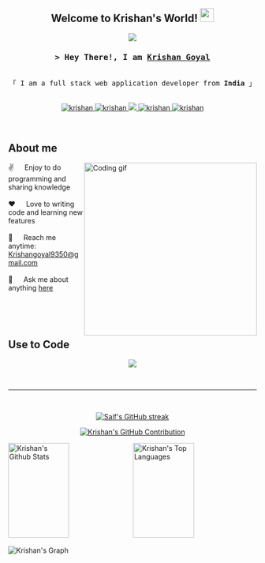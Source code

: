 
<h2 align="center">
  Welcome to Krishan's World!
  <img src="https://media.giphy.com/media/hvRJCLFzcasrR4ia7z/giphy.gif" width="28">
</h2>



<p align="center">
  <a href="https://github.com/KrishanGoyal1"><img src="https://readme-typing-svg.herokuapp.com/?lines=Self%20Taught%20Programmer;Full%20Stack%%20Developer;Always%20learning%20new%20things&center=true&width=380&height=45"></a>
</p>



<!-- Intro  -->
<h3 align="center">
        <samp>&gt; Hey There!, I am
                <b><a target="_blank" href="https://github.com/KrishanGoyal1">Krishan Goyal</a></b>
        </samp>
</h3>


<p align="center"> 
  <samp>
    <br>
    「 I am a full stack web application developer from <b>India</b> 」
    <br>
    <br>
  </samp>
</p>

<p align="center">
 <a href="https://github.com/KrishanGoyal1" target="blank">
  <img src="https://img.shields.io/badge/Website-DC143C?style=for-the-badge&logo=medium&logoColor=white" alt="krishan" />
 </a>
 <a href="https://www.linkedin.com/in/krishan9350/" target="_blank">
  <img src="https://img.shields.io/badge/LinkedIn-0077B5?style=for-the-badge&logo=linkedin&logoColor=white" alt="krishan"/>
 </a>
 <a href="https://x.com/Krishan4902" target="_blank">
  <img src="https://img.shields.io/badge/Twitter-1DA1F2?style=for-the-badge&logo=x&logoColor=white" />
 </a>
 <a href="https://www.instagram.com/krishan_goyal_1/" target="_blank">
  <img src="https://img.shields.io/badge/Instagram-fe4164?style=for-the-badge&logo=instagram&logoColor=white" alt="krishan" />
 </a> 
 <a href="mailto:krishangoyal9350@gmail.com" target="_blank">
  <img src="https://img.shields.io/badge/Email-red?style=for-the-badge&logo=gmail&logoColor=white" alt="krishan"  />
  </a> 
</p>
<br />

<!-- About Section -->
## About me
<p>
 <img align="right" width="350" src="https://i.ibb.co/Kb5yQ13/programmer.gif" alt="Coding gif"/>
 ✌️ &emsp; Enjoy to do programming and sharing knowledge <br/><br/>
 ❤️ &emsp; Love to writing code and learning new features<br/><br/>
 📧 &emsp; Reach me anytime: <a href="mailto:krishangoyal9350@gmail.com" >Krishangoyal9350@gmail.com</a><br/><br/>
 💬 &emsp; Ask me about anything <a href="https://github.com/KrishanGoyal1/KrishanGoyal1/issues" target="_blank">here</a>

</p>


<br/>
<br/>
<br/>

## Use to Code

<p align="center">
    <img src="https://skillicons.dev/icons?i=ts,js,html,css,c,cpp,react,next,express,nodejs,mysql,postgres,mongo,bootstrap,tailwind,npm,cloudflare,aws,gcp,docker,postman,redis,redux,firebase,prisma,vscode,git,github&perline=14">
</p>


<br/>
<hr/>
<br/>

<p align="center">
  <a href="https://github.com/KrishanGoyal1">
    <img src="https://github-readme-streak-stats.herokuapp.com/?user=KrishanGoyal1&theme=radical&border=7F3FBF&background=0D1117" alt="Saif's GitHub streak"/>
  </a>
</p>

<p align="center">
  <a href="https://github.com/KrishanGoyal1">
    <img src="https://github-profile-summary-cards.vercel.app/api/cards/profile-details?username=KrishanGoyal1&theme=radical" alt="Krishan's GitHub Contribution"/>
  </a>
</p>

<a> 
    <a href="https://github.com/KrishanGoyal1"><img alt="Krishan's Github Stats" src="https://denvercoder1-github-readme-stats.vercel.app/api?username=KrishanGoyal1&show_icons=true&count_private=true&theme=react&border_color=7F3FBF&bg_color=0D1117&title_color=F85D7F&icon_color=F8D866" height="192px" width="49.5%"/></a>
  <a href="https://github.com/KrishanGoyal1"><img alt="Krishan's Top Languages" src="https://denvercoder1-github-readme-stats.vercel.app/api/top-langs/?username=KrishanGoyal1&langs_count=8&layout=compact&theme=react&border_color=7F3FBF&bg_color=0D1117&title_color=F85D7F&icon_color=F8D866" height="192px" width="49.5%"/></a>
  <br/>
</a>


![Krishan's Graph](https://github-readme-activity-graph.vercel.app/graph?username=KrishanGoyal1&custom_title=Krishan's's%20GitHub%20Activity%20Graph&bg_color=0D1117&color=7F3FBF&line=7F3FBF&point=7F3FBF&area_color=FFFFFF&title_color=FFFFFF&area=true)